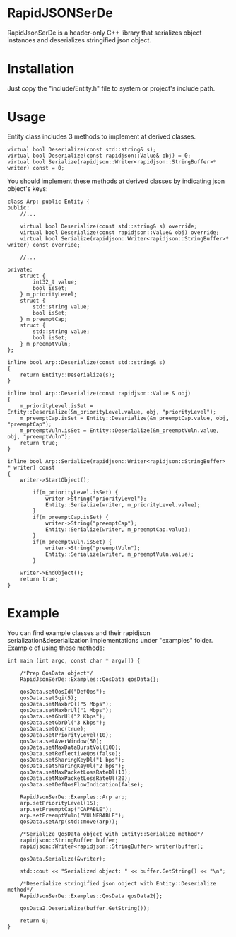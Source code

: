 # RapidJSONSerDe
RapidJsonSerDe is a header-only C++ library that serializes object instances and deserializes stringified json object.

# Installation
Just copy the "include/Entity.h" file to system or project's include path.

# Usage
Entity class includes 3 methods to implement at derived classes.

    virtual bool Deserialize(const std::string& s);
    virtual bool Deserialize(const rapidjson::Value& obj) = 0;
    virtual bool Serialize(rapidjson::Writer<rapidjson::StringBuffer>* writer) const = 0;

You should implement these methods at derived classes by indicating json object's keys:

    class Arp: public Entity {
    public:
        //...

        virtual bool Deserialize(const std::string& s) override;
        virtual bool Deserialize(const rapidjson::Value& obj) override;
        virtual bool Serialize(rapidjson::Writer<rapidjson::StringBuffer>* writer) const override;

        //...

    private:
        struct {
            int32_t value;
            bool isSet;
        } m_priorityLevel;
        struct {
            std::string value;
            bool isSet;
        } m_preemptCap;
        struct {
            std::string value;
            bool isSet;
        } m_preemptVuln;
    };

    inline bool Arp::Deserialize(const std::string& s)
    {
        return Entity::Deserialize(s);
    }

    inline bool Arp::Deserialize(const rapidjson::Value & obj)
    {
        m_priorityLevel.isSet = Entity::Deserialize(&m_priorityLevel.value, obj, "priorityLevel");
        m_preemptCap.isSet = Entity::Deserialize(&m_preemptCap.value, obj, "preemptCap");
        m_preemptVuln.isSet = Entity::Deserialize(&m_preemptVuln.value, obj, "preemptVuln");
        return true;
    }

    inline bool Arp::Serialize(rapidjson::Writer<rapidjson::StringBuffer> * writer) const
    {
        writer->StartObject();

            if(m_priorityLevel.isSet) {
                writer->String("priorityLevel");
                Entity::Serialize(writer, m_priorityLevel.value);
            }
            if(m_preemptCap.isSet) {
                writer->String("preemptCap");
                Entity::Serialize(writer, m_preemptCap.value);
            }
            if(m_preemptVuln.isSet) {
                writer->String("preemptVuln");
                Entity::Serialize(writer, m_preemptVuln.value);
            }

        writer->EndObject();
        return true;
    }

# Example
You can find example classes and their rapidjson serialization&deserialization implementations under "examples" folder. Example of using these methods:

    int main (int argc, const char * argv[]) {

        /*Prep QosData object*/
        RapidJsonSerDe::Examples::QosData qosData{};

        qosData.setQosId("DefQos");
        qosData.set5qi(5);
        qosData.setMaxbrDl("5 Mbps");
        qosData.setMaxbrUl("1 Mbps");
        qosData.setGbrUl("2 Kbps");
        qosData.setGbrDl("3 Kbps");
        qosData.setQnc(true);
        qosData.setPriorityLevel(10);
        qosData.setAverWindow(50);
        qosData.setMaxDataBurstVol(100);
        qosData.setReflectiveQos(false);
        qosData.setSharingKeyDl("1 bps");
        qosData.setSharingKeyUl("2 bps");
        qosData.setMaxPacketLossRateDl(10);
        qosData.setMaxPacketLossRateUl(20);
        qosData.setDefQosFlowIndication(false);

        RapidJsonSerDe::Examples::Arp arp;
        arp.setPriorityLevel(15);
        arp.setPreemptCap("CAPABLE");
        arp.setPreemptVuln("VULNERABLE");
        qosData.setArp(std::move(arp));

        /*Serialize QosData object with Entity::Serialize method*/
        rapidjson::StringBuffer buffer;
        rapidjson::Writer<rapidjson::StringBuffer> writer(buffer);

        qosData.Serialize(&writer);

        std::cout << "Serialized object: " << buffer.GetString() << "\n";

        /*Deserialize stringified json object with Entity::Deserialize method*/
        RapidJsonSerDe::Examples::QosData qosData2{};

        qosData2.Deserialize(buffer.GetString());

        return 0;
    }